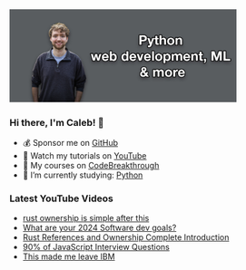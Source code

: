 <img src="github-cover-photo-my-face.jpg" width="400px" />

### Hi there, I'm Caleb! 🍛

- 💰 Sponsor me on [GitHub](https://github.com/sponsors/CalebCurry)
- 🎥 Watch my tutorials on [YouTube](https://www.youtube.com/calebthevideomaker2)
- 📗 My courses on [CodeBreakthrough](https://www.codebreakthrough.com)
- 🤔 I’m currently studying: [Python](https://www.youtube.com/watch?v=s3IvdkCq2_c&t=4254s)

### Latest YouTube Videos
<!-- YOUTUBE:START -->
- [rust ownership is simple after this](https://www.youtube.com/watch?v=jYqm4wMybbE)
- [What are your 2024 Software dev goals?](https://www.youtube.com/watch?v=Z3eXcZokZ8Y)
- [Rust References and Ownership Complete Introduction](https://www.youtube.com/watch?v=MW7nWpwbJSs)
- [90% of JavaScript Interview Questions](https://www.youtube.com/watch?v=ohkKF14z-Rs)
- [This made me leave IBM](https://www.youtube.com/watch?v=-mOcZwnyMIc)
<!-- YOUTUBE:END -->
